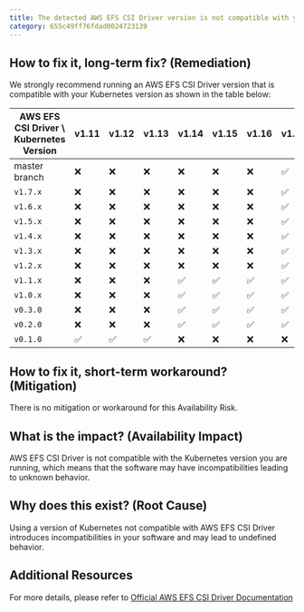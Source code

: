 ```yaml
---
title: The detected AWS EFS CSI Driver version is not compatible with your Kubernetes version
category: 655c49ff76fdad0024723139
---
```


## How to fix it, long-term fix? (Remediation)

We strongly recommend running an AWS EFS CSI Driver version that is compatible with your Kubernetes version as shown in the table below:



| AWS EFS CSI Driver \\ Kubernetes Version | v1.11 | v1.12 | v1.13 | v1.14 | v1.15 | v1.16 | v1.17+ |
| ---------------------------------------- | ----- | ----- | ----- | ----- | ----- | ----- | ------ |
| master branch                            | ❌     | ❌     | ❌     | ❌     | ❌     | ❌     | ✅      |
| `v1.7.x`                                 | ❌     | ❌     | ❌     | ❌     | ❌     | ❌     | ✅      |
| `v1.6.x`                                 | ❌     | ❌     | ❌     | ❌     | ❌     | ❌     | ✅      |
| `v1.5.x`                                 | ❌     | ❌     | ❌     | ❌     | ❌     | ❌     | ✅      |
| `v1.4.x`                                 | ❌     | ❌     | ❌     | ❌     | ❌     | ❌     | ✅      |
| `v1.3.x`                                 | ❌     | ❌     | ❌     | ❌     | ❌     | ❌     | ✅      |
| `v1.2.x`                                 | ❌     | ❌     | ❌     | ❌     | ❌     | ❌     | ✅      |
| `v1.1.x`                                 | ❌     | ❌     | ❌     | ✅     | ✅     | ✅     | ✅      |
| `v1.0.x`                                 | ❌     | ❌     | ❌     | ✅     | ✅     | ✅     | ✅      |
| `v0.3.0`                                 | ❌     | ❌     | ❌     | ✅     | ✅     | ✅     | ✅      |
| `v0.2.0`                                 | ❌     | ❌     | ❌     | ✅     | ✅     | ✅     | ✅      |
| `v0.1.0`                                 | ✅     | ✅     | ✅     | ❌     | ❌     | ❌     | ❌      |

## How to fix it, short-term workaround? (Mitigation)

There is no mitigation or workaround for this Availability Risk.

## What is the impact? (Availability Impact)

AWS EFS CSI Driver is not compatible with the Kubernetes version you are running, which means that the software may have incompatibilities leading to unknown behavior.

## Why does this exist? (Root Cause)

Using a version of Kubernetes not compatible with AWS EFS CSI Driver introduces incompatibilities in your software and may lead to undefined behavior.

## Additional Resources

For more details, please refer to [Official AWS EFS CSI Driver Documentation](https://github.com/kubernetes-sigs/aws-efs-csi-driver#kubernetes-version-compability-matrix)
